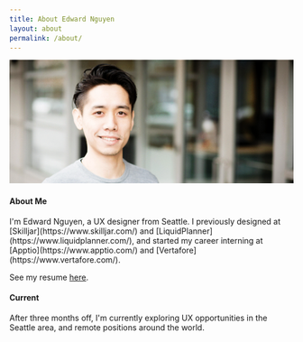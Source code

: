 ```yaml
---
title: About Edward Nguyen
layout: about
permalink: /about/
---
```


<img src="/assets/img/about/edward.png">

<h4>About Me</h4>
I'm Edward Nguyen, a UX designer from Seattle. I previously designed at [Skilljar](https://www.skilljar.com/) and [LiquidPlanner](https://www.liquidplanner.com/), and started my career interning at [Apptio](https://www.apptio.com/) and [Vertafore](https://www.vertafore.com/).

See my resume <a href="/assets/docs/en-resume-2020.pdf" target="_blank">here</a>.

<h4>Current</h4>
After three months off, I'm currently exploring UX opportunities in the Seattle area, and remote positions around the world.